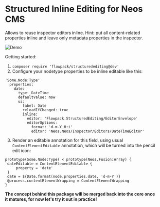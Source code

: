 # Structured Inline Editing for Neos CMS

Allows to reuse inspector editors inline. Hint: put all content-related properties inline and leave only metadata properties in the inspector.

![Demo](https://raw.githubusercontent.com/flowpack/Flowpack.StructuredEditing/master/structured.gif)

Getting started:

1. `composer require 'flowpack/structuredediting@dev'`
2. Configure your nodetype properties to be inline editable like this:

```
'Some.Node:Type'
  properties:
    date:
      type: DateTime
      defaultValue: now
      ui:
        label: Date
        reloadIfChanged: true
        inline:
          editor: 'Flowpack.StructuredEditing/EditorEnvelope'
          editorOptions:
            format: 'd-m-Y H:i'
            editor: 'Neos.Neos/Inspector/Editors/DateTimeEditor'
```

3. Render an editable annotation for this field, using usual `ContentElementEditable` annotation, which will be turned into the pencil edit icon:

```
prototype(Some.Node:Type) < prototype(Neos.Fusion:Array) {
 dateEditable = ContentElementEditable {
	 property = 'date'
 }
 date = ${Date.format(node.properties.date, 'd-m-Y')}
 @process.contentElementWrapping = ContentElementWrapping
}
```

**The concept behind this package will be merged back into the core once it matures, for now let's try it out in practice!**
